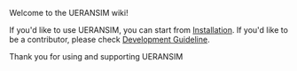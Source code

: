 Welcome to the UERANSIM wiki!

If you'd like to use UERANSIM, you can start from [Installation](Installation). If you'd like to be a contributor, please check [Development Guideline](Development-Guideline).

Thank you for using and supporting UERANSIM